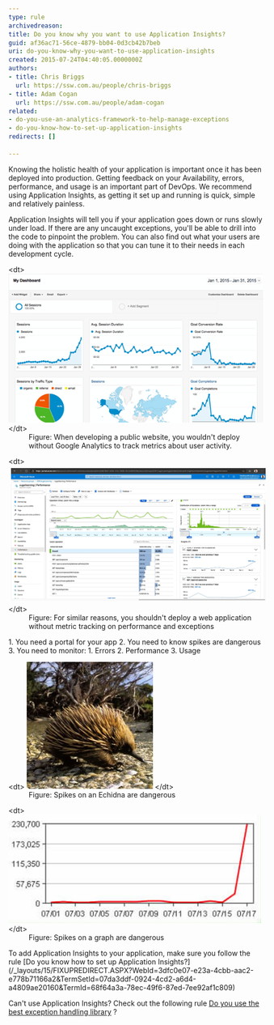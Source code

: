 ```yaml
---
type: rule
archivedreason: 
title: Do you know why you want to use Application Insights?
guid: af36ac71-56ce-4879-bb04-0d3cb42b7beb
uri: do-you-know-why-you-want-to-use-application-insights
created: 2015-07-24T04:40:05.0000000Z
authors:
- title: Chris Briggs
  url: https://ssw.com.au/people/chris-briggs
- title: Adam Cogan
  url: https://ssw.com.au/people/adam-cogan
related:
- do-you-use-an-analytics-framework-to-help-manage-exceptions
- do-you-know-how-to-set-up-application-insights
redirects: []

---
```


Knowing the holistic health of your application is important once it has been deployed into production. Getting feedback on your Availability, errors, performance, and usage is an important part of DevOps.
We recommend using Application Insights, as getting it set up and running is quick, simple and relatively painless.

Application Insights will tell you if your application goes down or runs slowly under load. If there are any uncaught exceptions, you'll be able to drill into the code to pinpoint the problem. You can also find out what your users are doing with the application so that you can tune it to their needs in each development cycle.

<!--endintro-->
<dl class="image">&lt;dt&gt; <img src="Google-analytics.png" alt=""> &lt;/dt&gt;<dd>Figure:  When developing a public website, you wouldn't deploy without Google Analytics to track metrics about user activity. </dd></dl><dl class="image">&lt;dt&gt; <img src="2020-03-24_15-27-26.jpg" alt="2020-03-24_15-27-26.jpg" style="margin:5px;width:808px;"> <br>&lt;/dt&gt;<dd>Figure: For similar reasons, you shouldn't deploy a web application without metric tracking on performance and exceptions<br></dd></dl>
1. You need a portal for your app
2. You need to know spikes are dangerous
3. You need to monitor:
    1. Errors
    2. Performance
    3. Usage

<dl class="image">&lt;dt&gt; <img src="../../assets/r437355_2104314.jpg" alt="Figure: Spikes on an Echidna are dangerous " style="width:250px;"> &lt;/dt&gt;<dd> Figure: Spikes on an Echidna are dangerous </dd></dl><dl class="image">&lt;dt&gt; <img src="../../assets/sockeye-daily-count.jpg" alt="Spikes on a graph are dangerous" style="width:500px;"> &lt;/dt&gt;<dd> Figure: Spikes on a graph are dangerous</dd></dl>
To add Application Insights to your application, make sure you follow the rule [Do you know how to set up Application Insights?](/_layouts/15/FIXUPREDIRECT.ASPX?WebId=3dfc0e07-e23a-4cbb-aac2-e778b71166a2&TermSetId=07da3ddf-0924-4cd2-a6d4-a4809ae20160&TermId=68f64a3a-78ec-49f6-87ed-7ee92af1c809)

Can't use Application Insights? Check out the following rule [Do you use the best exception handling library](/_layouts/15/FIXUPREDIRECT.ASPX?WebId=3dfc0e07-e23a-4cbb-aac2-e778b71166a2&TermSetId=07da3ddf-0924-4cd2-a6d4-a4809ae20160&TermId=8c5a1235-d169-4164-92a1-08812c26fc22) ?
